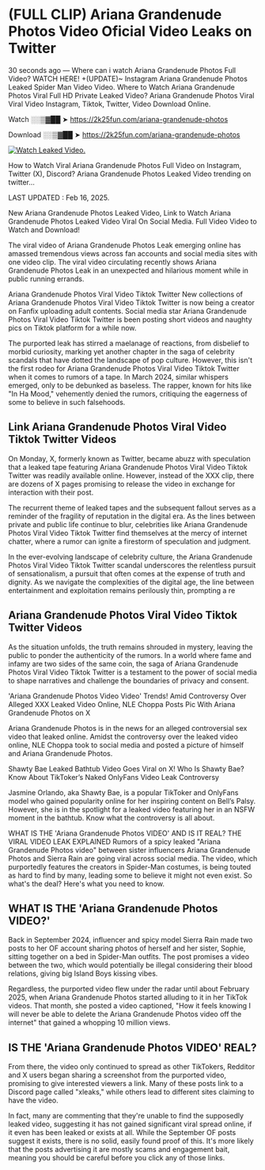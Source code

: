 # (FULL CLIP) Ariana Grandenude Photos Video Oficial Video Leaks on Twitter

30 seconds ago — Where can i watch Ariana Grandenude Photos Full Video? WATCH HERE! +(UPDATE)~ Instagram Ariana Grandenude Photos Leaked Spider Man Video Video. Where to Watch Ariana Grandenude Photos Viral Full HD Private Leaked Video? Ariana Grandenude Photos Viral Viral Video Instagram, Tiktok, Twitter, Video Download Online.

Watch ░░▒▓██ ➤ https://2k25fun.com/ariana-grandenude-photos

Download ░░▒▓██ ➤ https://2k25fun.com/ariana-grandenude-photos

[![Watch Leaked Video.](https://miro.medium.com/v2/resize:fit:828/format:webp/1*cilzJN44JGOrTw9NJCrNHA.gif "Watch Leaked Video")](https://2k25fun.com/ariana-grandenude-photos)

How to Watch Viral Ariana Grandenude Photos Full Video on Instagram, Twitter (X), Discord? Ariana Grandenude Photos Leaked Video trending on twitter...

LAST UPDATED : Feb 16, 2025.

New Ariana Grandenude Photos Leaked Video, Link to Watch Ariana Grandenude Photos Leaked Video Viral On Social Media. Full Video Video to Watch and Download!

The viral video of Ariana Grandenude Photos Leak emerging online has amassed tremendous views across fan accounts and social media sites with one video clip. The viral video circulating recently shows Ariana Grandenude Photos Leak in an unexpected and hilarious moment while in public running errands.

Ariana Grandenude Photos Viral Video Tiktok Twitter New collections of Ariana Grandenude Photos Viral Video Tiktok Twitter is now being a creator on Fanfix uploading adult contents. Social media star Ariana Grandenude Photos Viral Video Tiktok Twitter is been posting short videos and naughty pics on Tiktok platform for a while now.

The purported leak has stirred a maelanage of reactions, from disbelief to morbid curiosity, marking yet another chapter in the saga of celebrity scandals that have dotted the landscape of pop culture. However, this isn't the first rodeo for Ariana Grandenude Photos Viral Video Tiktok Twitter when it comes to rumors of a tape. In March 2024, similar whispers emerged, only to be debunked as baseless. The rapper, known for hits like "In Ha Mood," vehemently denied the rumors, critiquing the eagerness of some to believe in such falsehoods.

## Link Ariana Grandenude Photos Viral Video Tiktok Twitter Videos

On Monday, X, formerly known as Twitter, became abuzz with speculation that a leaked tape featuring Ariana Grandenude Photos Viral Video Tiktok Twitter was readily available online. However, instead of the XXX clip, there are dozens of X pages promising to release the video in exchange for interaction with their post.

The recurrent theme of leaked tapes and the subsequent fallout serves as a reminder of the fragility of reputation in the digital era. As the lines between private and public life continue to blur, celebrities like Ariana Grandenude Photos Viral Video Tiktok Twitter find themselves at the mercy of internet chatter, where a rumor can ignite a firestorm of speculation and judgment.

In the ever-evolving landscape of celebrity culture, the Ariana Grandenude Photos Viral Video Tiktok Twitter scandal underscores the relentless pursuit of sensationalism, a pursuit that often comes at the expense of truth and dignity. As we navigate the complexities of the digital age, the line between entertainment and exploitation remains perilously thin, prompting a re

##  Ariana Grandenude Photos Viral Video Tiktok Twitter Videos

As the situation unfolds, the truth remains shrouded in mystery, leaving the public to ponder the authenticity of the rumors. In a world where fame and infamy are two sides of the same coin, the saga of Ariana Grandenude Photos Viral Video Tiktok Twitter is a testament to the power of social media to shape narratives and challenge the boundaries of privacy and consent.

'Ariana Grandenude Photos Video Video' Trends! Amid Controversy Over Alleged XXX Leaked Video Online, NLE Choppa Posts Pic With Ariana Grandenude Photos on X

Ariana Grandenude Photos is in the news for an alleged controversial sex video that leaked online. Amidst the controversy over the leaked video online, NLE Choppa took to social media and posted a picture of himself and Ariana Grandenude Photos.

Shawty Bae Leaked Bathtub Video Goes Viral on X! Who Is Shawty Bae? Know About TikToker’s Naked OnlyFans Video Leak Controversy

Jasmine Orlando, aka Shawty Bae, is a popular TikToker and OnlyFans model who gained popularity online for her inspiring content on Bell’s Palsy. However, she is in the spotlight for a leaked video featuring her in an NSFW moment in the bathtub. Know what the controversy is all about.

WHAT IS THE 'Ariana Grandenude Photos VIDEO' AND IS IT REAL? THE VIRAL VIDEO LEAK EXPLAINED Rumors of a spicy leaked "Ariana Grandenude Photos video" between sister influencers Ariana Grandenude Photos and Sierra Rain are going viral across social media. The video, which purportedly features the creators in Spider-Man costumes, is being touted as hard to find by many, leading some to believe it might not even exist. So what's the deal? Here's what you need to know.

## WHAT IS THE 'Ariana Grandenude Photos VIDEO?'

Back in September 2024, influencer and spicy model Sierra Rain made two posts to her OF account sharing photos of herself and her sister, Sophie, sitting together on a bed in Spider-Man outfits. The post promises a video between the two, which would potentially be illegal considering their blood relations, giving big Island Boys kissing vibes.

Regardless, the purported video flew under the radar until about February 2025, when Ariana Grandenude Photos started alluding to it in her TikTok videos. That month, she posted a video captioned, "How it feels knowing I will never be able to delete the Ariana Grandenude Photos video off the internet" that gained a whopping 10 million views.

## IS THE 'Ariana Grandenude Photos VIDEO' REAL?

From there, the video only continued to spread as other TikTokers, Redditor and X users began sharing a screenshot from the purported video, promising to give interested viewers a link. Many of these posts link to a Discord page called "xleaks," while others lead to different sites claiming to have the video.

In fact, many are commenting that they're unable to find the supposedly leaked video, suggesting it has not gained significant viral spread online, if it even has been leaked or exists at all. While the September OF posts suggest it exists, there is no solid, easily found proof of this. It's more likely that the posts advertising it are mostly scams and engagement bait, meaning you should be careful before you click any of those links.
